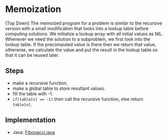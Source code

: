 # Memoization

(Top Down) The memoized program for a problem is similar to the recursive version with a small modification that looks into a lookup table before computing solutions. We initialize a lookup array with all initial values as NIL. Whenever we need the solution to a subproblem, we first look into the lookup table. If the precomputed value is there then we return that value, otherwise, we calculate the value and put the result in the lookup table so that it can be reused later.

## Steps

- make a recursive function.
- make a global table to store resultant values.
- fill the table with -1.
- `if(table[n] == -1)` then call the recursive function, else return `table[n]`.

##  Implementation
- Java: [Fibonacci.java](./Fibonacci.java)